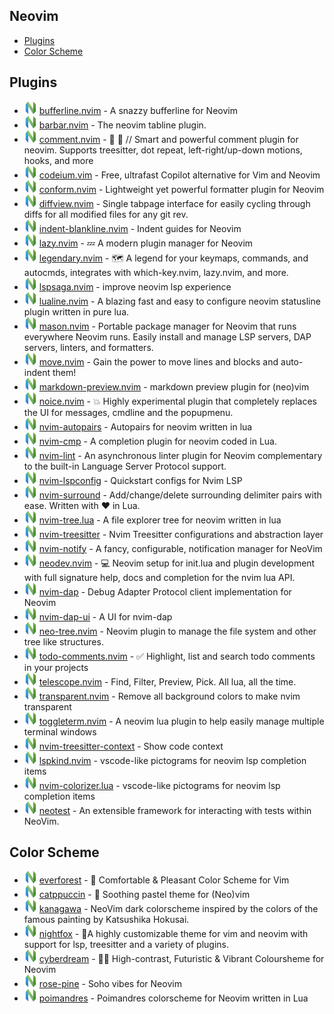 ## Neovim

- [Plugins](#Plugins)
- [Color Scheme](#color-scheme)


## Plugins

- [![Neovim][nvim icon]](https://github.com/akinsho/bufferline.nvim) [bufferline.nvim](https://github.com/akinsho/bufferline.nvim) - A snazzy bufferline for Neovim
- [![Neovim][nvim icon]](https://github.com/romgrk/barbar.nvim) [barbar.nvim](https://github.com/romgrk/barbar.nvim) - The neovim tabline plugin.
- [![Neovim][nvim icon]](https://github.com/numToStr/Comment.nvim) [comment.nvim](https://github.com/numToStr/Comment.nvim) - 🧠 💪 // Smart and powerful comment plugin for neovim. Supports treesitter, dot repeat, left-right/up-down motions, hooks, and more
- [![Neovim][nvim icon]](https://github.com/Exafunction/codeium.vim) [codeium.vim](https://github.com/Exafunction/codeium.vim) - Free, ultrafast Copilot alternative for Vim and Neovim
- [![Neovim][nvim icon]](https://github.com/stevearc/conform.nvim) [conform.nvim](https://github.com/stevearc/conform.nvim) - Lightweight yet powerful formatter plugin for Neovim
- [![Neovim][nvim icon]](https://github.com/sindrets/diffview.nvim) [diffview.nvim](https://github.com/sindrets/diffview.nvim) - Single tabpage interface for easily cycling through diffs for all modified files for any git rev.
- [![Neovim][nvim icon]](https://github.com/lukas-reineke/indent-blankline.nvim) [indent-blankline.nvim](https://github.com/lukas-reineke/indent-blankline.nvim) - Indent guides for Neovim
- [![Neovim][nvim icon]](https://github.com/folke/lazy.nvim) [lazy.nvim](https://github.com/folke/lazy.nvim) - 💤 A modern plugin manager for Neovim
- [![Neovim][nvim icon]](https://github.com/mrjones2014/legendary.nvim) [legendary.nvim](https://github.com/mrjones2014/legendary.nvim) - 🗺️ A legend for your keymaps, commands, and autocmds, integrates with which-key.nvim, lazy.nvim, and more.
- [![Neovim][nvim icon]](https://github.com/nvimdev/lspsaga.nvim) [lspsaga.nvim](https://github.com/nvimdev/lspsaga.nvim) - improve neovim lsp experience
- [![Neovim][nvim icon]](https://github.com/nvim-lualine/lualine.nvim) [lualine.nvim](https://github.com/nvim-lualine/lualine.nvim) - A blazing fast and easy to configure neovim statusline plugin written in pure lua.
- [![Neovim][nvim icon]](https://github.com/williamboman/mason.nvim) [mason.nvim](https://github.com/williamboman/mason.nvim) - Portable package manager for Neovim that runs everywhere Neovim runs. Easily install and manage LSP servers, DAP servers, linters, and formatters.
- [![Neovim][nvim icon]](https://github.com/fedepujol/move.nvim) [move.nvim](https://github.com/fedepujol/move.nvim) - Gain the power to move lines and blocks and auto-indent them!
- [![Neovim][nvim icon]](https://github.com/iamcco/markdown-preview.nvim) [markdown-preview.nvim](https://github.com/iamcco/markdown-preview.nvim) - markdown preview plugin for (neo)vim
- [![Neovim][nvim icon]](https://github.com/folke/noice.nvim) [noice.nvim](https://github.com/folke/noice.nvim) - 💥 Highly experimental plugin that completely replaces the UI for messages, cmdline and the popupmenu.
- [![Neovim][nvim icon]](https://github.com/windwp/nvim-autopairs) [nvim-autopairs](https://github.com/windwp/nvim-autopairs) - Autopairs for neovim written in lua
- [![Neovim][nvim icon]](https://github.com/hrsh7th/nvim-cmp) [nvim-cmp](https://github.com/hrsh7th/nvim-cmp) - A completion plugin for neovim coded in Lua.
- [![Neovim][nvim icon]](https://github.com/mfussenegger/nvim-lint) [nvim-lint](https://github.com/mfussenegger/nvim-lint) - An asynchronous linter plugin for Neovim complementary to the built-in Language Server Protocol support.
- [![Neovim][nvim icon]](https://github.com/neovim/nvim-lspconfig) [nvim-lspconfig](https://github.com/neovim/nvim-lspconfig) - Quickstart configs for Nvim LSP
- [![Neovim][nvim icon]](https://github.com/kylechui/nvim-surround) [nvim-surround](https://github.com/kylechui/nvim-surround) - Add/change/delete surrounding delimiter pairs with ease. Written with ❤️ in Lua.
- [![Neovim][nvim icon]](https://github.com/nvim-tree/nvim-tree.lua) [nvim-tree.lua](https://github.com/nvim-tree/nvim-tree.lua) - A file explorer tree for neovim written in lua
- [![Neovim][nvim icon]](https://github.com/nvim-treesitter/nvim-treesitter) [nvim-treesitter](https://github.com/nvim-treesitter/nvim-treesitter) - Nvim Treesitter configurations and abstraction layer
- [![Neovim][nvim icon]](https://github.com/rcarriga/nvim-notify) [nvim-notify](https://github.com/rcarriga/nvim-notify) - A fancy, configurable, notification manager for NeoVim
- [![Neovim][nvim icon]](https://github.com/folke/neodev.nvim) [neodev.nvim](https://github.com/folke/neodev.nvim) - 💻 Neovim setup for init.lua and plugin development with full signature help, docs and completion for the nvim lua API.
- [![Neovim][nvim icon]](https://github.com/mfussenegger/nvim-dap) [nvim-dap](https://github.com/mfussenegger/nvim-dap) - Debug Adapter Protocol client implementation for Neovim
- [![Neovim][nvim icon]](https://github.com/rcarriga/nvim-dap-ui) [nvim-dap-ui](https://github.com/rcarriga/nvim-dap-ui) - A UI for nvim-dap
- [![Neovim][nvim icon]](https://github.com/nvim-neo-tree/neo-tree.nvim) [neo-tree.nvim](https://github.com/nvim-neo-tree/neo-tree.nvim) - Neovim plugin to manage the file system and other tree like structures.
- [![Neovim][nvim icon]](https://github.com/folke/todo-comments.nvim) [todo-comments.nvim](https://github.com/folke/todo-comments.nvim) - ✅ Highlight, list and search todo comments in your projects
- [![Neovim][nvim icon]](https://github.com/nvim-telescope/telescope.nvim) [telescope.nvim](https://github.com/nvim-telescope/telescope.nvim) - Find, Filter, Preview, Pick. All lua, all the time.
- [![Neovim][nvim icon]](https://github.com/xiyaowong/transparent.nvim) [transparent.nvim](https://github.com/xiyaowong/transparent.nvim) - Remove all background colors to make nvim transparent
- [![Neovim][nvim icon]](https://github.com/akinsho/toggleterm.nvim) [toggleterm.nvim](https://github.com/akinsho/toggleterm.nvim) - A neovim lua plugin to help easily manage multiple terminal windows
- [![Neovim][nvim icon]](https://github.com/nvim-treesitter/nvim-treesitter-context) [nvim-treesitter-context](https://github.com/nvim-treesitter/nvim-treesitter-context) - Show code context
- [![Neovim][nvim icon]](https://github.com/onsails/lspkind.nvim) [lspkind.nvim](https://github.com/onsails/lspkind.nvim) - vscode-like pictograms for neovim lsp completion items
- [![Neovim][nvim icon]](https://github.com/NvChad/nvim-colorizer.lua) [nvim-colorizer.lua](https://github.com/NvChad/nvim-colorizer.lua) - vscode-like pictograms for neovim lsp completion items
- [![Neovim][nvim icon]](https://github.com/nvim-neotest/neotest) [neotest](https://github.com/nvim-neotest/neotest) - An extensible framework for interacting with tests within NeoVim.






## Color Scheme
- [![Neovim][nvim icon]](https://github.com/sainnhe/everforest) [everforest](https://github.com/sainnhe/everforest) - 🌲 Comfortable & Pleasant Color Scheme for Vim
- [![Neovim][nvim icon]](https://github.com/catppuccin/nvim) [catppuccin](https://github.com/catppuccin/nvim) - 🍨 Soothing pastel theme for (Neo)vim
- [![Neovim][nvim icon]](https://github.com/rebelot/kanagawa.nvim) [kanagawa](https://github.com/rebelot/kanagawa.nvim) - NeoVim dark colorscheme inspired by the colors of the famous painting by Katsushika Hokusai.
- [![Neovim][nvim icon]](https://github.com/EdenEast/nightfox.nvim) [nightfox](https://github.com/EdenEast/nightfox.nvim) - 🦊A highly customizable theme for vim and neovim with support for lsp, treesitter and a variety of plugins.
- [![Neovim][nvim icon]](https://github.com/scottmckendry/cyberdream.nvim) [cyberdream](https://github.com/scottmckendry/cyberdream.nvim) - 🤖💤 High-contrast, Futuristic & Vibrant Coloursheme for Neovim
- [![Neovim][nvim icon]](https://github.com/rose-pine/neovim) [rose-pine](https://github.com/rose-pine/neovim) - Soho vibes for Neovim
- [![Neovim][nvim icon]](https://github.com/olivercederborg/poimandres.nvim) [poimandres](https://github.com/olivercederborg/poimandres.nvim) - Poimandres colorscheme for Neovim written in Lua





[nvim icon]: ../assets/neovim.svg